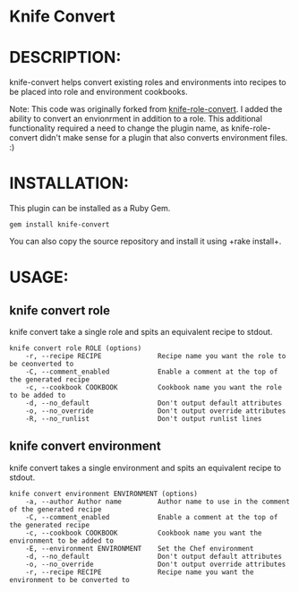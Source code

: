 # Knife Convert

# DESCRIPTION:

knife-convert helps convert existing roles and environments into recipes to be placed into role and environment cookbooks.

Note: This code was originally forked from [knife-role-convert](https://github.com/kisoku/knife-role-convert). I added the ability to convert an envionrment in addition to a role.  This additional functionality required a need to change the plugin name, as knife-role-convert didn't make sense for a plugin that also converts environment files. :)

# INSTALLATION:
This plugin can be installed as a Ruby Gem.

    gem install knife-convert

You can also copy the source repository and install it using +rake install+.

# USAGE:

## knife convert role

knife convert take a single role and spits an equivalent recipe to stdout.

    knife convert role ROLE (options)
        -r, --recipe RECIPE              Recipe name you want the role to be ceonverted to
        -C, --comment_enabled            Enable a comment at the top of the generated recipe
        -c, --cookbook COOKBOOK          Cookbook name you want the role to be added to
        -d, --no_default                 Don't output default attributes
        -o, --no_override                Don't output override attributes
        -R, --no_runlist                 Don't output runlist lines



## knife convert environment

knife convert takes a single environment and spits an equivalent recipe to stdout.

    knife convert environment ENVIRONMENT (options)
        -a, --author Author name         Author name to use in the comment of the generated recipe
        -C, --comment_enabled            Enable a comment at the top of the generated recipe
        -c, --cookbook COOKBOOK          Cookbook name you want the environment to be added to
        -E, --environment ENVIRONMENT    Set the Chef environment
        -d, --no_default                 Don't output default attributes
        -o, --no_override                Don't output override attributes
        -r, --recipe RECIPE              Recipe name you want the environment to be converted to
